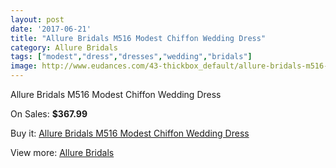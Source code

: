 ```yaml
---
layout: post
date: '2017-06-21'
title: "Allure Bridals M516 Modest Chiffon Wedding Dress"
category: Allure Bridals
tags: ["modest","dress","dresses","wedding","bridals"]
image: http://www.eudances.com/43-thickbox_default/allure-bridals-m516-modest-chiffon-wedding-dress.jpg
---
```

Allure Bridals M516 Modest Chiffon Wedding Dress

On Sales: **$367.99**
<a href="https://www.eudances.com/en/allure-bridals/15-allure-bridals-m516-modest-chiffon-wedding-dress.html"><amp-img layout="responsive" width="600" height="600" src="//www.eudances.com/43-thickbox_default/allure-bridals-m516-modest-chiffon-wedding-dress.jpg" alt="Allure Bridals M516 Modest Chiffon Wedding Dress 0" /></a>
<a href="https://www.eudances.com/en/allure-bridals/15-allure-bridals-m516-modest-chiffon-wedding-dress.html"><amp-img layout="responsive" width="600" height="600" src="//www.eudances.com/45-thickbox_default/allure-bridals-m516-modest-chiffon-wedding-dress.jpg" alt="Allure Bridals M516 Modest Chiffon Wedding Dress 1" /></a>
<a href="https://www.eudances.com/en/allure-bridals/15-allure-bridals-m516-modest-chiffon-wedding-dress.html"><amp-img layout="responsive" width="600" height="600" src="//www.eudances.com/44-thickbox_default/allure-bridals-m516-modest-chiffon-wedding-dress.jpg" alt="Allure Bridals M516 Modest Chiffon Wedding Dress 2" /></a>

Buy it: [Allure Bridals M516 Modest Chiffon Wedding Dress](https://www.eudances.com/en/allure-bridals/15-allure-bridals-m516-modest-chiffon-wedding-dress.html "Allure Bridals M516 Modest Chiffon Wedding Dress")

View more: [Allure Bridals](https://www.eudances.com/en/2-allure-bridals "Allure Bridals")